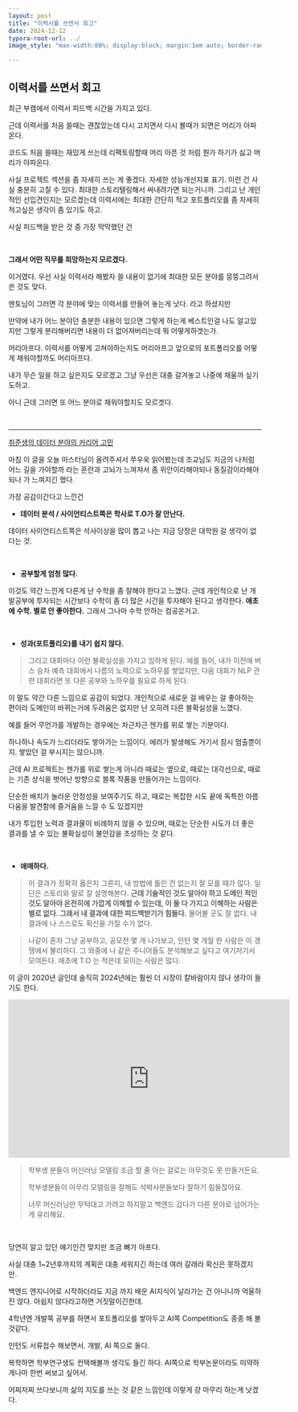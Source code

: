 ```yaml
---
layout: post
title: "이력서를 쓰면서 회고"
date: 2024-12-12
typora-root-url: ../
image_style: "max-width:80%; display:block; margin:1em auto; border-radius:10px; box-shadow:0px 4px 8px rgba(0,0,0,0.8);"

---
```


## 이력서를 쓰면서 회고

최근 부캠에서 이력서 피드백 시간을 가지고 있다. 

근데 이력서를 처음 쓸때는 괜찮았는데 다시 고치면서 다시 볼때가 되면은 머리가 아파온다.

코드도 처음 쓸때는 재밌게 쓰는데 리팩토링할때 머리 아픈 것 처럼 뭔가 하기가 싫고 머리가 아파온다.



사실 프로젝트 섹션을 좀 자세히 쓰는 게 좋겠다. 자세한 성능개선지표 표기. 이런 건 사실 충분히 고칠 수 있다. 최대한 스토리텔링해서 써내려가면 되는거니까. 그리고 난 개인적인 선입견인지는 모르겠는데 이력서에는 최대한 간단히 적고 포트폴리오를 좀 자세히 적고싶은 생각이 좀 있기도 하고.

 사실 피드백을 받은 것 중 가장 막막했던 건 

<br>

**그래서 어떤 직무를 희망하는지 모르겠다.** 

이거였다. 우선 사실 이력서라 해봤자 쓸 내용이 없기에 최대한 모든 분야를 뭉뚱그려서 쓴 것도 맞다. 

멘토님이 그러면 각 분야에 맞는 이력서를 만들어 놓는게 낫다. 라고 하셨지만

만약에 내가 어느 분야던 충분한 내용이 있으면 그렇게 하는게 베스트인걸 나도 알고있지만 그렇게 분리해버리면 내용이 더 없어져버리는데 뭐 어떻게하겟는가.



머리아프다. 이력서를 어떻게 고쳐야하는지도 머리아프고 앞으로의 포트폴리오를 어떻게 채워야할까도 머리아프다.

내가 무슨 일을 하고 싶은지도 모르겠고 그냥 우선은 대충 갈겨놓고 나중에 채울까 싶기도하고.

아니 근데 그러면 또 어느 분야로 채워야할지도 모르겟다. 

<br>

---



[취준생의 데이터 분야의 커리어 고민](https://dailyheumsi.tistory.com/168) 

마침 이 글을 오늘 마스터님이 올려주셔서 쭈우욱 읽어봤는데 조교님도 지금의 나처럼 어느 길을 가야할까 라는 혼란과 고뇌가 느껴져서 좀 위안이라해야되나 동질감이라해야되나 가 느껴지긴 했다.   

가장 공감이간다고 느낀건 

- **데이터 분석 / 사이언티스트쪽은 학사로 T.O가 잘 안난다.**

 데이터 사이언티스트쪽은 석사이상을 많이 뽑고 나는 지금 당장은 대학원 갈 생각이 없다는 것.  

<br>

- **공부할게 엄청 많다.**

이것도 약간 느낀게 다른게 난 수학을 좀 잘해야 한다고 느꼈다. 근데 개인적으로 난 개발공부에 투자되는 시간보다 수학이 좀 더 많은 시간을 투자해야 된다고 생각한다. **애초에 수학. 별로 안 좋아한다.** 그래서 그나마 수학 안하는 컴공온거고.

<br>

- **성과(포트폴리오)를 내기 쉽지 않다.**

> 그리고 대회마다 이런 불확실성을 가지고 임하게 된다. 예를 들어, 내가 이전에 버스 승차 예측 대회에서 나름의 노력으로 노하우를 쌓았지만, 다음 대회가 NLP 관련 대회라면 또 다른 공부와 노하우를 필요로 하게 된다.

이 말도 약간 다른 느낌으로 공감이 되었다. 개인적으로 새로운 걸 배우는 걸 좋아하는 편이라 도메인이 바뀌는거에 두려움은 없지만 난 오히려 다른 불확실성을 느꼈다. 

예를 들어 무언가를 개발하는 경우에는 차근차근 젠가를 위로 쌓는 기분이다.

 하나하나 속도가 느리더라도 쌓아가는 느낌이다. 에러가 발생해도 거기서 잠시 멈출뿐이지. 쌓았던 걸 부시지는 않으니까.

근데 AI 프로젝트는 젠가를 위로 쌓는게 아니라 때로는 옆으로, 때로는 대각선으로, 때로는 기존 상식을 벗어난 방향으로 블록 작품을 만들어가는 느낌이다. 

단순한 배치가 놀라운 안정성을 보여주기도 하고, 때로는 복잡한 시도 끝에 독특한 아름다움을 발견함에 즐거움을 느낄 수 도 있겠지만 

내가 투입한 노력과 결과물이 비례하지 않을 수 있으며, 때로는 단순한 시도가 더 좋은 결과를 낼 수 있는 불확실성이 불안감을 조성하는 것 같다.

<br>

- **애매하다.**

> 이 결과가 정확히 옳은지 그른지, 내 방법에 틀린 건 없는지 잘 모를 때가 많다. 일단은 스토리와 말로 잘 설명해본다. **근데 기술적인 것도 알아야 하고 도메인 적인 것도 알아야 온전히에 가깝게 이해할 수 있는데, 이 둘 다 가지고 이해하는 사람은 별로 없다. 그래서 내 결과에 대한 피드백받기가 힘들다.** 물어볼 곳도 잘 없다. 내 결과에 나 스스로도 확신을 가질 수가 없다.



> 나같이 혼자 그냥 공부하고, 공모전 몇 개 나가보고, 인턴 몇 개월 한 사람은 이 경쟁에서 불리하다. 그 와중에 나 같은 주니어들도 분석해보고 싶다고 여기저기서 모여든다. 애초에 T.O 는 적은데 모이는 사람은 많다.

이 글이 2020년 글인데 솔직히 2024년에는 훨씬 더 시장이 칼바람이지 않나 생각이 들기도 한다.



<iframe width="560" height="315" src="https://www.youtube.com/embed/8mjeJpHtLVQ?si=rYT70pfee8SevOk0&amp;start=195" title="YouTube video player" frameborder="0" allow="accelerometer; autoplay; clipboard-write; encrypted-media; gyroscope; picture-in-picture; web-share" referrerpolicy="strict-origin-when-cross-origin" allowfullscreen></iframe>



> 학부생 분들이 머신러닝 모델링 조금 할 줄 아는 걸로는 아무것도 못 만들거든요.
>
> 학부생분들이 아무리 모델링을 잘해도 석박사분들보다 잘하기 힘들잖아요.
>
> 너무 머신러닝만 무턱대고 가려고 하지말고 백엔드 갔다가 다른 분야로 넘어가는게 유리해요.

<br>

당연히 알고 있던 얘기인건 맞지만 조금 뼈가 아프다. 

사실 대충 1~2년후까지의 계획은 대충 세워지긴 하는데 여러 갈래라 확신은 못하겠지만.

백엔드 엔지니어로 시작하더라도 지금 까지 배운 AI지식이 날라가는 건 아니니까 억울하진 않다. 아쉽지 않다라고하면 거짓말이긴한데.

4학년엔 개발쪽 공부를 하면서 포트폴리오를 쌓아두고 AI쪽 Competition도 종종 해 볼 것같다. 

인턴도 서류접수 해보면서. 개발, AI 쪽으로 둘다.

복학하면 학부연구생도 컨택해볼까 생각도 들긴 하다. AI쪽으로 학부논문이라도 미약하게나마 한번 써보고 싶어서.



어찌저찌 쓰다보니까 삶의 지도를 쓰는 것 같은 느낌인데 이렇게 걍 마무리 하는게 낫겠다.
















